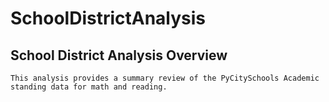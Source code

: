 # SchoolDistrictAnalysis

 ## School District Analysis Overview
    This analysis provides a summary review of the PyCitySchools Academic standing data for math and reading.
